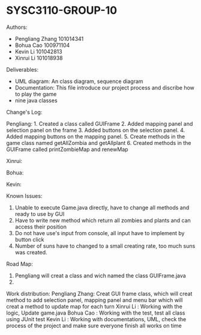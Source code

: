 # SYSC3110-GROUP-10
Authors:
  * Pengliang Zhang 101014341
  * Bohua Cao 100971104
  * Kevin Li 101042813
  * Xinrui Li 101018938
  
  
Deliverables:
  * UML diagram: An class diagram, sequence diagram 
  * Documentation: This file introduce our project process and discribe how to play the game
  * nine java classes


Change's Log:

  Pengliang:
      1. Created a class called GUIFrame
      2. Added mapping panel and selection panel on the frame
      3. Added buttons on the selection panel.
      4. Added mapping buttons on the mapping panel.
      5. Create methods in the game class named getAllZombia and getAllplant
      6. Created methods in the GUIFrame called printZombieMap and renewMap

  Xinrui:

  Bohua:

  Kevin:

Known Issues:
  1. Unable to execute Game.java directly, have to change all methods and ready to use by GUI
  2. Have to write new method which return all zombies and plants and can access their position
  3. Do not have use's input from console, all input have to implement by button click
  4. Number of suns have to changed to a small creating rate, too much suns was created.


Road Map:
  1. Pengliang will creat a class and wich named the class GUIFrame.java
  2. 


Work distribution: 
  Pengliang Zhang: Creat GUI frame class, which will creat method to add selection panel, mapping panel and menu bar
                   which will creat a method to update map for each turn
  Xinrui Li      : Working with the logic, Update game.java
  Bohua Cao      : Working with the test, test all class using JUnit test
  Kevin Li       : Working with documentations, UML, check the process of the project and make sure everyone finish all works on time
                   
 
